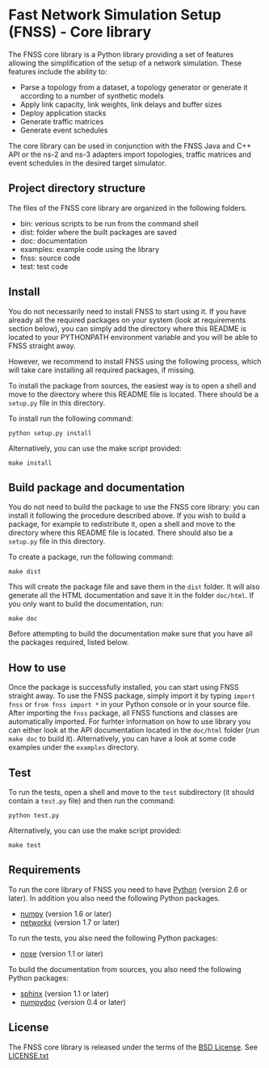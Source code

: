 # Fast Network Simulation Setup (FNSS) - Core library
The FNSS core library is a Python library providing a set of features allowing the simplification of the setup of a network simulation.
These features include the ability to:

 * Parse a topology from a dataset, a topology generator or generate it according to a number of synthetic models
 * Apply link capacity, link weights, link delays and buffer sizes
 * Deploy application stacks
 * Generate traffic matrices
 * Generate event schedules

The core library can be used in conjunction with the FNSS Java and C++ API or the ns-2 and ns-3 adapters import topologies, traffic matrices and event schedules in the desired target simulator. 

## Project directory structure
The files of the FNSS core library are organized in the following folders.

* bin: verious scripts to be run from the command shell
* dist: folder where the built packages are saved
* doc: documentation
* examples: example code using the library
* fnss: source code
* test: test code

## Install
You do not necessarily need to install FNSS to start using it. If you have already all the required packages on your system (look at requirements section below), you can simply add the directory where this README is located to your PYTHONPATH environment variable and you will be able to FNSS straight away.

However, we recommend to install FNSS using the following process, which will take care installing all required packages, if missing. 

To install the package from sources, the easiest way is to open a shell and move to the directory where this README file is located.
There should be a `setup.py` file in this directory.

To install run the following command:

`python setup.py install`

Alternatively, you can use the make script provided:

`make install`

## Build package and documentation
You do not need to build the package to use the FNSS core library: you can install it following the procedure described above. 
If you wish to build a package, for example to redistribute it, open a shell and move to the directory where this README file is located.
There should also be a `setup.py` file in this directory.

To create a package, run the following command:

`make dist`

This will create the package file and save them in the `dist` folder.
It will also generate all the HTML documentation and save it in the folder `doc/html`.
If you only want to build the documentation, run:

`make doc`

Before attempting to build the documentation make sure that you have all the packages required, listed below.

## How to use
Once the package is successfully installed, you can start using FNSS straight away.
To use the FNSS package, simply import it by typing `import fnss` or `from fnss import *` in your Python console or in your source file.
After importing the `fnss` package, all FNSS functions and classes are automatically imported. 
For furhter information on how to use library you can either look at the API documentation located in the `doc/html` folder (run `make doc` to build it). Alternatively, you can have a look at some code examples under the `examples` directory.

## Test
To run the tests, open a shell and move to the `test` subdirectory (it should contain a `test.py` file) and then run the command:

`python test.py`

Alternatively, you can use the make script provided:

`make test`

## Requirements
To run the core library of FNSS you need to have [Python](http://www.python.org/) (version 2.6 or later).
In addition you also need the following Python packages.

 * [numpy](http://www.numpy.org/) (version 1.6 or later)
 * [networkx](http://networkx.github.gov) (version 1.7 or later)
 
To run the tests, you also need the following Python packages:

 * [nose](https://nose.readthedocs.org/en/latest/) (version 1.1 or later)
 
To build the documentation from sources, you also need the following Python packages:

 * [sphinx](http://sphinx-doc.org/) (version 1.1 or later)
 * [numpydoc](http://pypi.python.org/pypi/numpydoc) (version 0.4 or later)
 
## License
The FNSS core library is released under the terms of the [BSD License](http://en.wikipedia.org/wiki/BSD_licenses). See [LICENSE.txt](LICENSE.txt)
